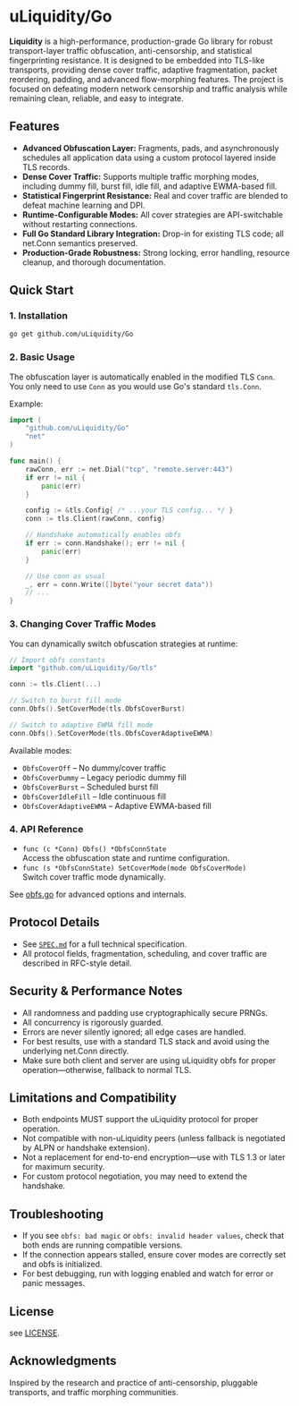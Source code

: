 # uLiquidity/Go

**Liquidity** is a high-performance, production-grade Go library for robust transport-layer traffic obfuscation, anti-censorship, and statistical fingerprinting resistance. It is designed to be embedded into TLS-like transports, providing dense cover traffic, adaptive fragmentation, packet reordering, padding, and advanced flow-morphing features. The project is focused on defeating modern network censorship and traffic analysis while remaining clean, reliable, and easy to integrate.

## Features

- **Advanced Obfuscation Layer:** Fragments, pads, and asynchronously schedules all application data using a custom protocol layered inside TLS records.
- **Dense Cover Traffic:** Supports multiple traffic morphing modes, including dummy fill, burst fill, idle fill, and adaptive EWMA-based fill.
- **Statistical Fingerprint Resistance:** Real and cover traffic are blended to defeat machine learning and DPI.
- **Runtime-Configurable Modes:** All cover strategies are API-switchable without restarting connections.
- **Full Go Standard Library Integration:** Drop-in for existing TLS code; all net.Conn semantics preserved.
- **Production-Grade Robustness:** Strong locking, error handling, resource cleanup, and thorough documentation.

## Quick Start

### 1. Installation

```sh
go get github.com/uLiquidity/Go
```

### 2. Basic Usage

The obfuscation layer is automatically enabled in the modified TLS `Conn`.  
You only need to use `Conn` as you would use Go's standard `tls.Conn`.

Example:

```go
import (
    "github.com/uLiquidity/Go"
    "net"
)

func main() {
    rawConn, err := net.Dial("tcp", "remote.server:443")
    if err != nil {
        panic(err)
    }

    config := &tls.Config{ /* ...your TLS config... */ }
    conn := tls.Client(rawConn, config)

    // Handshake automatically enables obfs
    if err := conn.Handshake(); err != nil {
        panic(err)
    }

    // Use conn as usual
    _, err = conn.Write([]byte("your secret data"))
    // ...
}
```

### 3. Changing Cover Traffic Modes

You can dynamically switch obfuscation strategies at runtime:

```go
// Import obfs constants
import "github.com/uLiquidity/Go/tls"

conn := tls.Client(...)

// Switch to burst fill mode
conn.Obfs().SetCoverMode(tls.ObfsCoverBurst)

// Switch to adaptive EWMA fill mode
conn.Obfs().SetCoverMode(tls.ObfsCoverAdaptiveEWMA)
```

Available modes:

- `ObfsCoverOff` – No dummy/cover traffic
- `ObfsCoverDummy` – Legacy periodic dummy fill
- `ObfsCoverBurst` – Scheduled burst fill
- `ObfsCoverIdleFill` – Idle continuous fill
- `ObfsCoverAdaptiveEWMA` – Adaptive EWMA-based fill

### 4. API Reference

- `func (c *Conn) Obfs() *ObfsConnState`  
  Access the obfuscation state and runtime configuration.
- `func (s *ObfsConnState) SetCoverMode(mode ObfsCoverMode)`  
  Switch cover traffic mode dynamically.

See [obfs.go](obfs.go) for advanced options and internals.

## Protocol Details

- See [`SPEC.md`](SPEC.md) for a full technical specification.
- All protocol fields, fragmentation, scheduling, and cover traffic are described in RFC-style detail.

## Security & Performance Notes

- All randomness and padding use cryptographically secure PRNGs.
- All concurrency is rigorously guarded.
- Errors are never silently ignored; all edge cases are handled.
- For best results, use with a standard TLS stack and avoid using the underlying net.Conn directly.
- Make sure both client and server are using uLiquidity obfs for proper operation—otherwise, fallback to normal TLS.

## Limitations and Compatibility

- Both endpoints MUST support the uLiquidity protocol for proper operation.
- Not compatible with non-uLiquidity peers (unless fallback is negotiated by ALPN or handshake extension).
- Not a replacement for end-to-end encryption—use with TLS 1.3 or later for maximum security.
- For custom protocol negotiation, you may need to extend the handshake.

## Troubleshooting

- If you see `obfs: bad magic` or `obfs: invalid header values`, check that both ends are running compatible versions.
- If the connection appears stalled, ensure cover modes are correctly set and obfs is initialized.
- For best debugging, run with logging enabled and watch for error or panic messages.

## License

see [LICENSE](LICENSE).

## Acknowledgments

Inspired by the research and practice of anti-censorship, pluggable transports, and traffic morphing communities.
